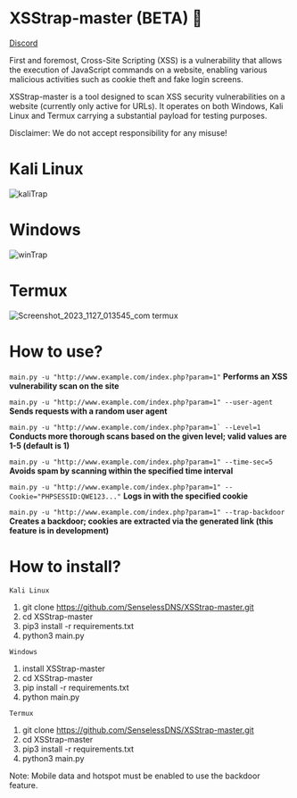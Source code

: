 # XSStrap-master (BETA) 🐍
[Discord](https://discord.gg/upNDjFqkBp)

First and foremost, Cross-Site Scripting (XSS) is a vulnerability that allows the execution of JavaScript commands on a website, enabling various malicious activities such as cookie theft and fake login screens.

XSStrap-master is a tool designed to scan XSS security vulnerabilities on a website (currently only active for URLs). It operates on both Windows, Kali Linux and Termux carrying a substantial payload for testing purposes.

Disclaimer: We do not accept responsibility for any misuse!
# Kali Linux
![kaliTrap](https://github.com/SenselessDNS/XSStrap-master/assets/100872213/12ac0448-9a0c-443f-9a10-d2804043eb74)
# Windows
![winTrap](https://github.com/SenselessDNS/XSStrap-master/assets/100872213/bde86e04-b9bb-4dac-ab44-1302aed9769d)
# Termux
![Screenshot_2023_1127_013545_com termux](https://github.com/SenselessDNS/XSStrap-master/assets/100872213/de8bc8b7-9d3a-4822-92b4-43c3fccd06e2)

# How to use?
```main.py -u "http://www.example.com/index.php?param=1"```
**Performs an XSS vulnerability scan on the site**

```main.py -u "http://www.example.com/index.php?param=1" --user-agent```
**Sends requests with a random user agent**

```main.py -u "http://www.example.com/index.php?param=1` --Level=1```
**Conducts more thorough scans based on the given level; valid values are 1-5 (default is 1)**

```main.py -u "http://www.example.com/index.php?param=1" --time-sec=5```
**Avoids spam by scanning within the specified time interval**

```main.py -u "http://www.example.com/index.php?param=1" --Cookie="PHPSESSID:QWE123..."```
**Logs in with the specified cookie**

```main.py -u "http://www.example.com/index.php?param=1" --trap-backdoor```
**Creates a backdoor; cookies are extracted via the generated link (this feature is in development)**

# How to install?
```Kali Linux```
1. git clone https://github.com/SenselessDNS/XSStrap-master.git
2. cd XSStrap-master
3. pip3 install -r requirements.txt
4. python3 main.py

```Windows```
1. install XSStrap-master
2. cd XSStrap-master
3. pip install -r requirements.txt
4. python main.py

```Termux```
1. git clone https://github.com/SenselessDNS/XSStrap-master.git
2. cd XSStrap-master
3. pip3 install -r requirements.txt
4. python3 main.py

Note: Mobile data and hotspot must be enabled to use the backdoor feature.

